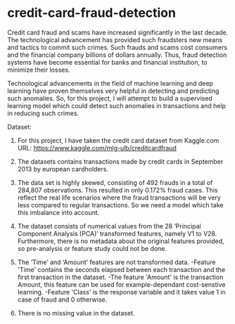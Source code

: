 # credit-card-fraud-detection

Credit card fraud and scams have increased significantly in the last decade. The technological advancement has provided such fraudsters new means and tactics to commit such crimes. Such frauds and scams cost consumers and the financial company billions of dollars annually. Thus, fraud detection systems have become essential for banks and financial institution, to minimize their losses.

Technological advancements in the field of machine learning and deep learning have proven themselves very helpful in detecting and predicting such anomalies. So, for this project, I will attempt to build a supervised learning model which could detect such anomalies in transactions and help in reducing such crimes.

Dataset:

1. For this project, I have taken the credit card dataset from Kaggle.com
URL: https://www.kaggle.com/mlg-ulb/creditcardfraud

2. The datasets contains transactions made by credit cards in September 2013 by european cardholders.

3. The data set is highly skewed, consisting of 492 frauds in a total of 284,807 observations. This resulted in only 0.172% fraud cases. This reflect the real life scenarios where the fraud transactions will be very less compared to regular transactions. So we need a model which take this imbalance into account.

4. The dataset consists of numerical values from the 28 ‘Principal Component Analysis (PCA)’ transformed features, namely V1 to V28. Furthermore, there is no metadata about the original features provided, so pre-analysis or feature study could not be done.

5. The ‘Time’ and ‘Amount’ features are not transformed data.
-Feature 'Time' contains the seconds elapsed between each transaction and the first transaction in the dataset. 
-The feature 'Amount' is the transaction Amount, this feature can be used for example-dependant cost-senstive learning. 
-Feature 'Class' is the response variable and it takes value 1 in case of fraud and 0 otherwise.

6. There is no missing value in the dataset.

 
